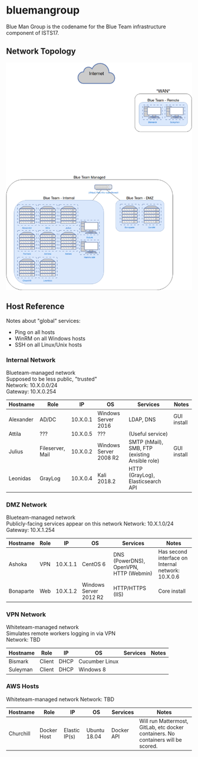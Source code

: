 # bluemangroup

Blue Man Group is the codename for the Blue Team infrastructure component of ISTS17.

## Network Topology
![ISTS 17 topology](ists17-network.png)

## Host Reference
Notes about "global" services:
- Ping on all hosts
- WinRM on all Windows hosts
- SSH on all Linux/Unix hosts

### Internal Network
Blueteam-managed network  
Supposed to be less public, "trusted"  
Network: 10.X.0.0/24  
Gateway: 10.X.0.254

| Hostname | Role | IP | OS | Services | Notes |
|----------|------|----|----|----------|-------|
| Alexander | AD/DC | 10.X.0.1 | Windows Server 2016 | LDAP, DNS | GUI install |
| Attila | ??? | 10.X.0.5 | ??? | (Useful service) ||
| Julius | Fileserver, Mail | 10.X.0.2 | Windows Server 2008 R2 | SMTP (hMail), SMB, FTP (existing Ansible role) | GUI install |
| Leonidas | GrayLog | 10.X.0.4 | Kali 2018.2 | HTTP (GrayLog), Elasticsearch API ||


### DMZ Network
Blueteam-managed network  
Publicly-facing services appear on this network
Network: 10.X.1.0/24  
Gateway: 10.X.1.254

| Hostname | Role | IP | OS | Services | Notes |
|----------|------|----|----|----------|-------|
| Ashoka | VPN | 10.X.1.1 | CentOS 6 | DNS (PowerDNS), OpenVPN, HTTP (Webmin) | Has second interface on Internal network: 10.X.0.6 |
| Bonaparte | Web | 10.X.1.2 | Windows Server 2012 R2 | HTTP/HTTPS (IIS) | Core install |

### VPN Network
Whiteteam-managed network  
Simulates remote workers logging in via VPN  
Network: TBD

| Hostname | Role | IP | OS | Services | Notes |
|----------|------|----|----|----------|-------|
| Bismark | Client | DHCP | Cucumber Linux |||
| Suleyman | Client | DHCP | Windows 8 |||

### AWS Hosts
Whiteteam-managed network
Network: TBD

| Hostname | Role | IP | OS | Services | Notes |
|----------|------|----|----|----------|-------|
| Churchill | Docker Host | Elastic IP(s) | Ubuntu 18.04 | Docker API | Will run Mattermost, GitLab, etc docker containers.  No containers will be scored. |
